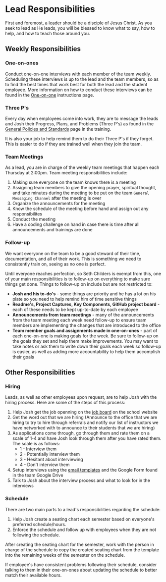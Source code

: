 # Lead Responsibilities
First and foremost, a leader should be a disciple of Jesus Christ. As you seek to lead as He leads, you will be blessed to know what to say, how to help, and how to teach those around you. 

## Weekly Responsibilities

### One-on-ones
Conduct one-on-one interviews with each member of the team weekly. Scheduling these interviews is up to the lead and the team members, so as to find the best times that work best for both the lead and the student employee. More information on how to conduct these interviews can be found in the [One-on-one](./one-on-ones.md) instructions page.

### Three P's
Every day when employees come into work, they are to message the leads and Josh their Progress, Plans, and Problems (Three P's) as found in the [General Policies and Standards](../2.%20Policies%20and%20Standards/Policies.md) page in the training.

It is also your job to help remind them to do their Three P's if they forget. This is easier to do if they are trained well when they join the team.

### Team Meetings
As a lead, you are in charge of the weekly team meetings that happen each Thursday at 2:00pm. Team meeting responsibilities include:

1. Making sure everyone on the team knows there is a meeting
1. Assigning team members to give the opening prayer, spiritual thought, and take minutes during the meeting to be put on the team `General Messaging Channel` after the meeting is over
1. Organize the announcements for the meeting
1. Know the schedule of the meeting before hand and assign out any responsibilites
1. Conduct the meeting
1. Have a coding challenge on hand in case there is time after all announcements and trainings are done

### Follow-up
We want everyone on the team to be a good steward of their time, documentation, and all of their work. This is something we need to consistently train on, seeing as no one is perfect. 

Until everyone reaches perfection, so Seth Childers is exempt from this, one of your main responsibilities is to follow-up on everything to make sure things get done. Things to follow-up on include but are not restricted to:

- **Josh and his to-do's** - some things are priority and he has a lot on his plate so you need to help remind him of time sensitive things
- **Readme's, Project Captures, Key Components, GitHub project board** - each of these needs to be kept up-to-date by each employee
- **Announcements from team meetings** - many of the announcements from the team meeting each week need follow-up to ensure team members are implementing the changes that are introduced to the office
- **Team member goals and assignments made in one-on-ones** - part of each one-on-one is making goals for the week. Be sure to follow-up on the goals they set and help them make improvements. You may want to take notes or ask them to write down their goals each week so follow-up is easier, as well as adding more accountability to help them accomplish their goals

## Other Responsibilities

### Hiring
Leads, as well as other employees upon request, are to help Josh with the hiring process. Here are some of the steps of this process:

1. Help Josh get the job openning on the [job board](https://web.byui.edu/studentemployment/) on the school website
1. Get the word out that we are hiring (Announce to the office that we are hiring to try to hire through referrals and notify our list of instructors we have networked with to announce to their students that we are hiring)
1. As applications come through, go through them and rate them on a scale of 1-4 and have Josh look through them after you have rated them. The scale is as follows:
    - 1 - Interview them
    - 2 - Potentially interview them
    - 3 - Hesitant about interviewing
    - 4 - Don't interview them
 1. Setup interviews using the [email templates](https://drive.google.com/drive/u/0/folders/1whhSRbO8UX7EEuUSg8_BjtCRmkyumSKV) and the Google Form found in the team Google Drive
 1. Talk to Josh about the interview process and what to look for in the interviews

### Schedule
There are two main parts to a lead's responsibilities regarding the schedule:

1. Help Josh create a seating chart each semester based on everyone's preferred schedule/hours.
1. Enforce the schedule and follow up with employees when they are not following the schedule. 

After creating the seating chart for the semester, work with the person in charge of the schedule to copy the created seating chart from the template into the remaining weeks of the semester on the schedule.

If employee's have consistent problems following their schedule, consider talking to them in their one-on-ones about updating the schedule to better match their available hours.
